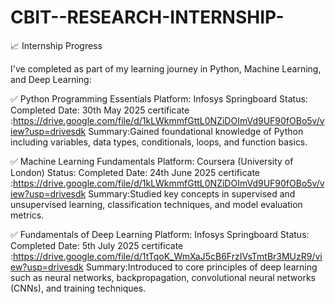 # CBIT--RESEARCH-INTERNSHIP-

📈 Internship Progress

 I've completed as part of my learning journey in Python, Machine Learning, and Deep Learning:

✅ Python Programming Essentials
   Platform: Infosys Springboard
   Status: Completed
   Date:  30th May 2025
   certificate :https://drive.google.com/file/d/1kLWkmmfGttL0NZiDOImVd9UF90fOBo5v/view?usp=drivesdk
   Summary:Gained foundational knowledge of Python including variables, data types, conditionals, loops, and function basics.

✅ Machine Learning Fundamentals
    Platform: Coursera (University of London)
    Status: Completed
    Date: 24th June 2025
    certificate :https://drive.google.com/file/d/1kLWkmmfGttL0NZiDOImVd9UF90fOBo5v/view?usp=drivesdk
    Summary:Studied key concepts in supervised and unsupervised learning, classification techniques, and model evaluation metrics.

✅ Fundamentals of Deep Learning
   Platform: Infosys Springboard
   Status: Completed
   Date: 5th July 2025
   certificate :https://drive.google.com/file/d/1tTqoK_WmXaJ5cB6FrzIVsTmtBr3MUzR9/view?usp=drivesdk
   Summary:Introduced to core principles of deep learning such as neural networks, backpropagation, convolutional neural networks (CNNs), and training techniques.

